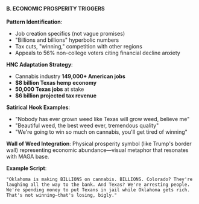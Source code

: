 #### **B. ECONOMIC PROSPERITY TRIGGERS**

**Pattern Identification**:

- Job creation specifics (not vague promises)
- "Billions and billions" hyperbolic numbers
- Tax cuts, "winning," competition with other regions
- Appeals to 56% non-college voters citing financial decline anxiety

**HNC Adaptation Strategy**:

- Cannabis industry **149,000+ American jobs**
- **$8 billion Texas hemp economy**
- **50,000 Texas jobs** at stake
- **$6 billion projected tax revenue**

**Satirical Hook Examples**:

- "Nobody has ever grown weed like Texas will grow weed, believe me"
- "Beautiful weed, the best weed ever, tremendous quality"
- "We're going to win so much on cannabis, you'll get tired of winning"

**Wall of Weed Integration**:
Physical prosperity symbol (like Trump's border wall) representing economic abundance—visual metaphor that resonates with MAGA base.

**Example Script**:

```
"Oklahoma is making BILLIONS on cannabis. BILLIONS. Colorado? They're laughing all the way to the bank. And Texas? We're arresting people. We're spending money to put Texans in jail while Oklahoma gets rich. That's not winning—that's losing, bigly."
```
